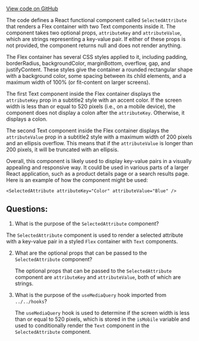 [View code on GitHub](zoo-labs/zoo/blob/master/ui/src/modal/bid/SelectedAttribute.tsx)

The code defines a React functional component called `SelectedAttribute` that renders a Flex container with two Text components inside it. The component takes two optional props, `attributeKey` and `attributeValue`, which are strings representing a key-value pair. If either of these props is not provided, the component returns null and does not render anything.

The Flex container has several CSS styles applied to it, including padding, borderRadius, backgroundColor, marginBottom, overflow, gap, and justifyContent. These styles give the container a rounded rectangular shape with a background color, some spacing between its child elements, and a maximum width of 100% (or fit-content on larger screens).

The first Text component inside the Flex container displays the `attributeKey` prop in a subtitle2 style with an accent color. If the screen width is less than or equal to 520 pixels (i.e., on a mobile device), the component does not display a colon after the `attributeKey`. Otherwise, it displays a colon.

The second Text component inside the Flex container displays the `attributeValue` prop in a subtitle2 style with a maximum width of 200 pixels and an ellipsis overflow. This means that if the `attributeValue` is longer than 200 pixels, it will be truncated with an ellipsis.

Overall, this component is likely used to display key-value pairs in a visually appealing and responsive way. It could be used in various parts of a larger React application, such as a product details page or a search results page. Here is an example of how the component might be used:

```
<SelectedAttribute attributeKey="Color" attributeValue="Blue" />
```
## Questions: 
 1. What is the purpose of the `SelectedAttribute` component?
   
   The `SelectedAttribute` component is used to render a selected attribute with a key-value pair in a styled `Flex` container with `Text` components.

2. What are the optional props that can be passed to the `SelectedAttribute` component?
   
   The optional props that can be passed to the `SelectedAttribute` component are `attributeKey` and `attributeValue`, both of which are strings.

3. What is the purpose of the `useMediaQuery` hook imported from `../../hooks`?
   
   The `useMediaQuery` hook is used to determine if the screen width is less than or equal to 520 pixels, which is stored in the `isMobile` variable and used to conditionally render the `Text` component in the `SelectedAttribute` component.